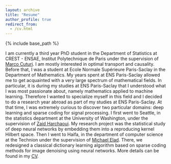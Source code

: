 ```yaml
---
layout: archive
title: "Resume"
author_profile: true
redirect_from:
  - /cv.html
---
```



{% include base_path %}

I am currently a third year PhD student in the Department of Statistics at CREST - ENSAE, Institut Polytechnique de Paris under the supervision of [Marco Cuturi](https://marcocuturi.net). I am mostly interested in optimal transport and causality. Before that, I was a student at Ecole Normale Supérieure Paris-Saclay in the Department of Mathematics. My years spent at ENS Paris-Saclay allowed me to get acquainted with a very large spectrum of mathematical fields. In particular, it is during my studies at ENS Paris-Saclay that I understood what I was most passionate about, namely mathematics applied to machine learning. Therefore I wanted to specialize myself in this field and I decided to do a research year abroad as part of my studies at ENS Paris-Saclay. At that time, I was extremely curious to discover two particular domains: deep learning and sparse coding for signal processing. I first went to Seattle, in the statistics department at the University of Washington, under the supervision of [Zaid Harchaoui](http://faculty.washington.edu/zaid/). My research project was the statistical study of deep neural networks by embedding them into a reproducing kernel Hilbert space. Then I went to Haifa, in the department of computer science at the Technion under the supervision of [Michael Elad](https://elad.cs.technion.ac.il). There, we redesigned a classical dictionary learning algorithm based on sparse coding methods for image denoising using neural networks. More details can be found in my [CV](/files/CV_Meyer.pdf).



  
